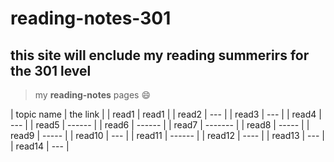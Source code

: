 # reading-notes-301
## this site will enclude my reading summerirs for the 301 level 
>my **reading-notes** pages :smile:


| topic name | the link |
| read1      | read1    |
| read2      |  ---     |
| read3      |  ---     |
| read4      |   ---    |
| read5      |  ------  |
| read6      |  ------  |
| read7      | -------  |
| read8      | -----    |
| read9      |  -----   |
| read10     |    ---   |
| read11     | ------   |
| read12     | ----     |
| read13     | ---      |
| read14     |    ---   |
